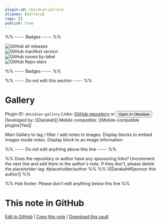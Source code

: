 ```yaml
---
plugin-id: obsidian-gallery
aliases: [Gallery]
tags: []
publish: true
---
```


%% ----- Badges ----- %%

![GitHub all releases](https://img.shields.io/github/downloads/Darakah/obsidian-gallery/total?color=573E7A&logo=github&style=for-the-badge)  
![GitHub manifest version](https://img.shields.io/github/manifest-json/v/Darakah/obsidian-gallery?color=573E7A&logo=github&style=for-the-badge)  
![GitHub issues by-label](https://img.shields.io/github/issues/Darakah/obsidian-gallery/help%20wanted?color=573E7A&logo=github&style=for-the-badge)  
![GitHub Repo stars](https://img.shields.io/github/stars/Darakah/obsidian-gallery?color=573E7A&logo=github&style=for-the-badge)

%% ----- Badges ----- %%

%% ----- Do not edit this section ----- %%

# Gallery

Plugin ID: `obsidian-gallery`
Links: [GitHub repository](https://github.com/Darakah/obsidian-gallery) or [<button id=HH>Open in Obsidian</button>](obsidian://show-plugin?id=obsidian-gallery)
Developed by: [[Darakah]]
Mobile compatible: [[Mobile-compatible plugins|Yes]]

Main Gallery to tag / filter / add notes to images. Display blocks to embed images inside notes. Display block to an image information

%% ----- Do not edit anything above this line ----- %%

%% Does the repository or author have any sponsoring links? Uncomment the next line and add them to the author's note. If they don't, please delete the placeholder tag: #placeholder/author %%
%% ![[Darakah#Sponsor this author]] %%

%% Hub footer: Please don't edit anything below this line %%

# This note in GitHub

<span class="git-footer">[Edit In GitHub](https://github.dev/obsidian-community/obsidian-hub/blob/main/02%20-%20Community%20Expansions/02.05%20All%20Community%20Expansions/Plugins/obsidian-gallery.md "git-hub-edit-note") | [Copy this note](https://raw.githubusercontent.com/obsidian-community/obsidian-hub/main/02%20-%20Community%20Expansions/02.05%20All%20Community%20Expansions/Plugins/obsidian-gallery.md "git-hub-copy-note") | [Download this vault](https://github.com/obsidian-community/obsidian-hub/archive/refs/heads/main.zip "git-hub-download-vault") </span>

